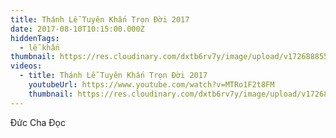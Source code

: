 ```yaml
---
title: Thánh Lễ Tuyên Khấn Trọn Đời 2017
date: 2017-08-10T10:15:00.000Z
hiddenTags:
  - lễ khấn
thumbnail: https://res.cloudinary.com/dxtb6rv7y/image/upload/v1726888552/le_khan_tron_2017_yrgjmk.jpg
videos:
  - title: Thánh Lễ Tuyên Khấn Trọn Đời 2017
    youtubeUrl: https://www.youtube.com/watch?v=MTRo1F2t8FM
    thumbnail: https://res.cloudinary.com/dxtb6rv7y/image/upload/v1726888552/le_khan_tron_2017_yrgjmk.jpg
---
```

Đức Cha Đọc
